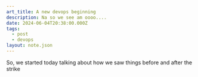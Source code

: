 ```yaml
---
art_title: A new devops beginning
description: Na so we see am oooo....
date: 2024-06-04T20:38:00.000Z
tags:
  - post
  - devops
layout: note.json
---
```

So, we started today talking about how we saw things before and after the strike
